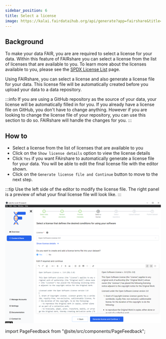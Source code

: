 ```yaml
---
sidebar_position: 6
title: Select a license
image: https://kalai.fairdataihub.org/api/generate?app=fairshare&title=Select%20a%20license&description=Curate%20and%20Share%20%7C%20Workflows&org=fairdataihub
---
```


## Background

To make your data FAIR, you are are required to select a license for your data. Within this feature of FAIRshare you can select a license from the list of licenses that are available to you. To learn more about the licenses available to you, please see the [SPDX License List](https://spdx.org/licenses/) page.

Using FAIRshare, you can select a license and also generate a license file for your data. This license file will be automatically created before you upload your data to a data repository.

:::info
If you are using a GitHub repository as the source of your data, your license will be automatically filled in for you. If you already have a license file on GitHub, you don't have to change anything. However if you are looking to change the license file of your repository, you can use this section to do so. FAIRshare will handle the changes for you.
:::

## How to

- Select a license from the list of licenses that are available to you
- Click on the `Show license details` option to view the license details
- Click `Yes` if you want FAirshare to automatically generate a license file for your data. You will be able to edit the final license file with the editor shown.
- Click on the `Generate license file and Continue` button to move to the next step.

:::tip
Use the left side of the editor to modify the license file. The right panel is a preview of what your final license file will look like.
:::

![](./images/selectLicense.png)

import PageFeedback from "@site/src/components/PageFeedback";

<PageFeedback />

